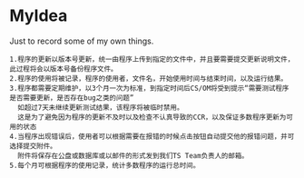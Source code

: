 # MyIdea
Just to record some of my own things.

    1.程序的更新以版本号更新，统一由程序上传到指定的文件中，并且要需要提交更新说明文件，此过程将会以版本号备份程序文件。
    2.程序的使用将被记录，程序的使用者，文件名，开始使用时间与结束时间，以及运行结果。
    3.程序都需要定期维护，以3个月一次为标准，到指定时间后CS/OM将受到提示“需要测试程序是否需要更新，是否存在bug之类的问题”
      如超过7天未继续更新测试结果，该程序将被临时禁用。
      这是为了避免因为程序的更新不及时以及检查不认真导致的CCR，以及保证多数程序更新为可用的状态
    4.当程序出现错误后，使用者可以根据需要在报错的时候点击按钮自动提交他的报错问题，并可选择提交附件。
      附件将保存在公盘或数据库或以邮件的形式发到我们TS Team负责人的邮箱。
    5.每个月可根据程序的使用记录，统计多数程序的运行总时间。
